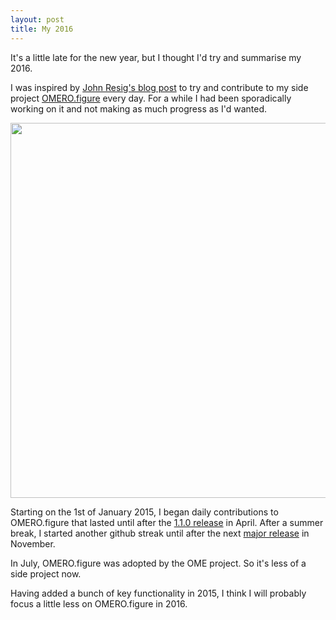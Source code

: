 ```yaml
---
layout: post
title: My 2016
---
```


It's a little late for the new year, but I thought I'd try and summarise
my 2016.

I was inspired by [John Resig's blog post](http://ejohn.org/blog/write-code-every-day/)
to try and contribute to my side project [OMERO.figure](http://figure.openmicroscopy.org/) every day. For a while I had been sporadically working on it and not making
as much progress as I'd wanted.

<img src="{{ site.baseurl }}/images/github-streak-2015.png" style="width:600px"/>

Starting on the 1st of January 2015, I began daily contributions to OMERO.figure that lasted until
after the [1.1.0 release](http://figure.openmicroscopy.org/2015/04/20/release-1.1.0.html)
in April. After a summer break, I started another github streak until after the next
[major release](http://figure.openmicroscopy.org/2015/11/24/release-1.2.0.html) in
November.


In July, OMERO.figure was adopted by the OME project. So it's less of a side project
now.

Having added a bunch of key functionality in 2015, I think I will probably focus a
little less on OMERO.figure in 2016.

